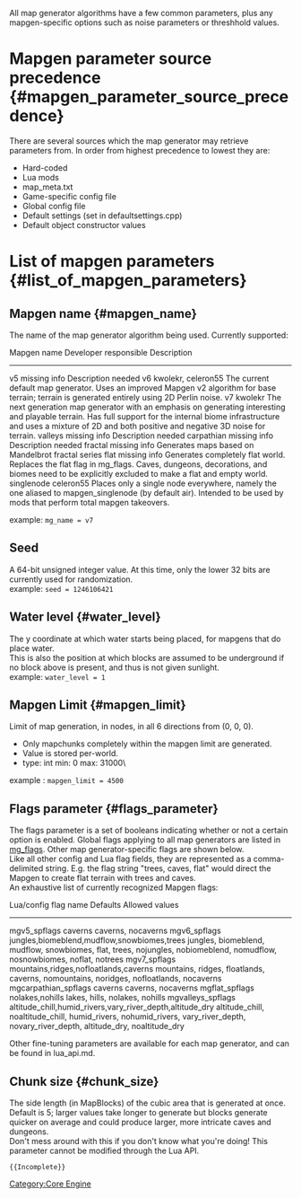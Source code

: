 All map generator algorithms have a few common parameters, plus any mapgen-specific options such as noise parameters or threshhold values.

# Mapgen parameter source precedence {#mapgen_parameter_source_precedence}

There are several sources which the map generator may retrieve parameters from. In order from highest precedence to lowest they are:

-   Hard-coded
-   Lua mods
-   map_meta.txt
-   Game-specific config file
-   Global config file
-   Default settings (set in defaultsettings.cpp)
-   Default object constructor values

# List of mapgen parameters {#list_of_mapgen_parameters}

## Mapgen name {#mapgen_name}

The name of the map generator algorithm being used. Currently supported:

  Mapgen name   Developer responsible   Description
  ------------- ----------------------- -----------------------------------------------------------------------------------------------------------------------------------------------------------------------------------------------------------------------------------------
  v5            missing info            Description needed
  v6            kwolekr, celeron55      The current default map generator. Uses an improved Mapgen v2 algorithm for base terrain; terrain is generated entirely using 2D Perlin noise.
  v7            kwolekr                 The next generation map generator with an emphasis on generating interesting and playable terrain. Has full support for the internal biome infrastructure and uses a mixture of 2D and both positive and negative 3D noise for terrain.
  valleys       missing info            Description needed
  carpathian    missing info            Description needed
  fractal       missing info            Generates maps based on Mandelbrot fractal series
  flat          missing info            Generates completely flat world. Replaces the flat flag in mg_flags. Caves, dungeons, decorations, and biomes need to be explicitly excluded to make a flat and empty world.
  singlenode    celeron55               Places only a single node everywhere, namely the one aliased to mapgen_singlenode (by default air). Intended to be used by mods that perform total mapgen takeovers.

example: `mg_name = v7`

## Seed

A 64-bit unsigned integer value. At this time, only the lower 32 bits are currently used for randomization.\
example: `seed = 1246106421`

## Water level {#water_level}

The y coordinate at which water starts being placed, for mapgens that do place water.\
This is also the position at which blocks are assumed to be underground if no block above is present, and thus is not given sunlight.\
example: `water_level = 1`

## Mapgen Limit {#mapgen_limit}

Limit of map generation, in nodes, in all 6 directions from (0, 0, 0).

-   Only mapchunks completely within the mapgen limit are generated.
-   Value is stored per-world.
-   type: int min: 0 max: 31000\

example : `mapgen_limit = 4500`

## Flags parameter {#flags_parameter}

The flags parameter is a set of booleans indicating whether or not a certain option is enabled. Global flags applying to all map generators are listed in [mg_flags](mg_flags "wikilink"). Other map generator-specific flags are shown below.\
Like all other config and Lua flag fields, they are represented as a comma-delimited string. E.g. the flag string \"trees, caves, flat\" would direct the Mapgen to create flat terrain with trees and caves.\
An exhaustive list of currently recognized Mapgen flags:

  Lua/config flag name   Defaults                                                    Allowed values
  ---------------------- ----------------------------------------------------------- ------------------------------------------------------------------------------------------------------------------------------------
  mgv5_spflags           caverns                                                     caverns, nocaverns
  mgv6_spflags           jungles,biomeblend,mudflow,snowbiomes,trees                 jungles, biomeblend, mudflow, snowbiomes, flat, trees, nojungles, nobiomeblend, nomudflow, nosnowbiomes, noflat, notrees
  mgv7_spflags           mountains,ridges,nofloatlands,caverns                       mountains, ridges, floatlands, caverns, nomountains, noridges, nofloatlands, nocaverns
  mgcarpathian_spflags   caverns                                                     caverns, nocaverns
  mgflat_spflags         nolakes,nohills                                             lakes, hills, nolakes, nohills
  mgvalleys_spflags      altitude_chill,humid_rivers,vary_river_depth,altitude_dry   altitude_chill, noaltitude_chill, humid_rivers, nohumid_rivers, vary_river_depth, novary_river_depth, altitude_dry, noaltitude_dry

Other fine-tuning parameters are available for each map generator, and can be found in lua_api.md.

## Chunk size {#chunk_size}

The side length (in MapBlocks) of the cubic area that is generated at once. Default is 5; larger values take longer to generate but blocks generate quicker on average and could produce larger, more intricate caves and dungeons.\
Don\'t mess around with this if you don\'t know what you\'re doing! This parameter cannot be modified through the Lua API.

```{=mediawiki}
{{Incomplete}}
```
[Category:Core Engine](Category:Core_Engine "wikilink")

